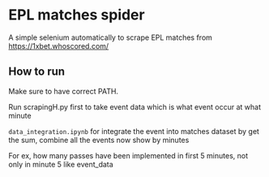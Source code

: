 # EPL matches spider

A simple selenium automatically to scrape EPL matches from https://1xbet.whoscored.com/

## How to run

Make sure to have correct PATH.

Run scrapingH.py first to take event data which is what event occur at what minute

`data_integration.ipynb` for integrate the event into matches dataset by get the sum, combine all the events now show by minutes

For ex, how many passes have been implemented in first 5 minutes, not only in minute 5 like event_data
